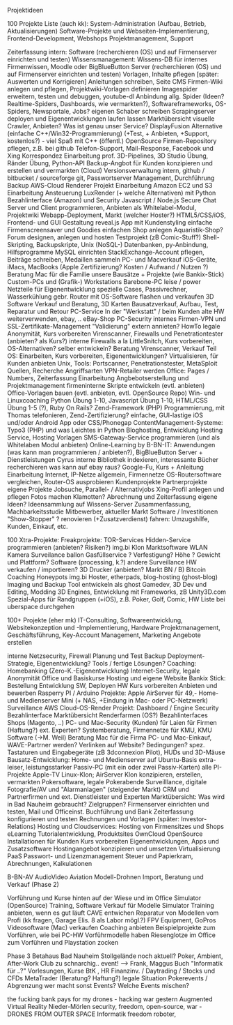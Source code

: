 Projektideen

100 Projekte Liste (auch kk):
System-Administration (Aufbau, Betrieb, Aktualisierungen)
Software-Projekte und Webseiten-Implementierung, Frontend-Development, Webshops
Projektmanagement, Support

Zeiterfassung intern: Software (recherchieren (OS) und auf Firmenserver einrichten und testen)
Wissensmanagement: Wissens-DB für internes Firmenwissen, 
Moodle oder BigBlueButton  Server (recherchieren (OS) und auf Firmenserver einrichten und testen)
Vorlagen, Inhalte pflegen [später: Auswerten und Korrigieren]
Anleitungen schreiben, Seite CMS
Firmen-Wiki anlegen und pflegen, Projektwiki-Vorlagen definieren
Imagespider erweitern, testen und debuggen, youtube-dl Anbindung
allg. Spider (Ideen? Realtime-Spiders, Dashboards, wie vermarkten?), 
Softwareframeworks, OS-Spiders, Newsportale, Jobs?
eigenen Schaber schreiben
Scrapingserver deployen und Eigenentwicklungen laufen lassen
Marktübersicht visuelle Crawler, Anbieten? Was ist genau unser Service?
DisplayFusion Alternative (einfache C++/Win32-Programmierung) 
(+Test, + Anbieten, +Support, kostenlos?) - viel Spaß mit C++
(öffentl.) OpenSource Firmen-Repository pflegen, z.B. bei github
Telefon-Support, Mail-Response, Facebook und Xing Korrespondez
Einarbeitung prof. 3D-Pipelines, 3D Studio Übung, Ränder Übung, Python-API
Backup-Angbot für Kunden konzipieren und erstellen und vermarkten (Cloud)
Versionsverwaltung intern, github / bitbucket / sourceforge
git, Passwortserver Management, Durchführung Backup
AWS-Cloud Renderer Projekt
Einarbeitung Amazon EC2 und S3
Einarbeitung Ansteuerung LuxRender (+ welche Alternativen) mit Python
Bezahlinterface (Amazon) und Security
Javascript / Node.js
Secure Chat Server und Client programmieren, Anbieten als Whitelabel-Modul, Projektwiki
Webapp-Deployment, Markt (welcher Hoster?)
HTML5/CSS/iOS, Frontend- und GUI Gestaltung
reveal.js App mit Kundenstyling
einfache Firmenscreensaver und Goodies
einfachen Shop anlegen
Aquaristik-Shop?
Forum designen, anlegen und hosten
Testprojekt (zB Comic-Stuff?)
Shell-Skripting, Backupskripte, Unix
(NoSQL-) Datenbanken, py-Anbindung, Hilfsprogramme
MySQL einrichten
StackExchange-Account pflegen, Beiträge schreiben, Medaillen sammeln
PC- und Macverkauf
iOS-Geräte, iMacs, MacBooks (Apple Zertifizierung? Kosten / Aufwand / Nutzen ?)
Beratung Mac für die Familie
unsere Bausätze + Projekte (wie Bankix-Stick)
Custom-PCs und (Grafik-) Workstations
Barebone-PC leise / power
Netzteile für Eigenentwicklung
spezielle Cases, Passivrechner, Wasserkühlung
gebr. Router mit OS-Software flashen und verkaufen
3D Software Verkauf und Beratung, 3D Karten
Bausatzverkauf, Aufbau, Test, Reparatur und Retour
PC-Service
In der "Werkstatt" / beim Kunden
alte HW weiterverwenden, ebay, ..
eBay-Shop
PC-Security
internes Firmen-VPN und SSL-Zertifikate-Management
"Validierung" extern annieten?
HowTo legale Anonymität, Kurs vorbereiten
Virenscanner, Firewalls und Penetrationtester (anbieten? als Kurs?)
interne Firewalls a la LittleSnitch, Kurs vorbereiten, OS-Alternativen? selber entwickeln?
Beratung Virenscanner, Verkauf
Teil OS: Einarbeiten, Kurs vorbereiten, Eigenentwicklungen?
Virtualisieren, für Kunden anbieten
Unix, Tools: Portscanner, Penetrationstester, MetaSploit
Quellen, Recherche Angriffsarten
VPN-Retailer werden
Office: 
Pages / Numbers, Zeiterfassung
Einarbeitung Angbebotserstellung und Projektmanagement
firmeninterne Skripte entwickeln (evtl. anbieten)
Office-Vorlagen bauen (evtl. anbieten, evtl. OpenSource Repo)
Win- und Linuxcoaching
Python Übung 1-10, Javascript Übung 1-10, HTML/CSS Übung 1-5 (?), Ruby On Rails?
Zend-Framework (PHP) Programmierung, mit Thomas telefonieren, Zend-Zertifizierung?
einfache, GUI-lastige iOS und/oder Android App oder CSS/Phonegap
ContentManagement-Systeme: Typo3 (PHP) und was Leichtes in Python
Bloghosting, Entwicklung Hosting Service, Hosting Vorlagen
SMS-Gateway-Service programmieren (und als Whitelaben Modul anbieten)
Online-Learning by B-BN-IT:
Anwendungen (was kann man programmieren / anbieten?), 
BigBlueButton Server + Dienstleistungen
Cyrus
interne Bibliothek indexieren, interessante Bücher recherchieren
was kann auf ebay raus?
Google-Fu, Kurs + Anleitung 
Einarbeitung Internet, IP-Netze allgemein, Firmennetze
OS-Routersoftware vergleichen, Router-OS ausprobieren
Kundenprojekte
Partnerprojekte
eigene Projekte
Jobsuche, Parallel- / Alternativjobs
Xing-Profil anlegen und pflegen
Fotos machen
Klamotten?
Abrechnung und Zeiterfassung eigene
Ideen? Ideensammlung auf Wissens-Server
Zusammenfassung, Machbarkeitsstudie
Mitbewerber, aktueller Markt
Software / Investitionen
"Show-Stopper" ?
renovieren (+Zusatzverdienst)
fahren: Umzugshilfe, Kunden, Einkauf, etc.



100 Xtra-Projekte:
Freakprojekte:
TOR-Services
Hidden-Service programmieren (anbieten? Risiken?)
img.bi Klon
Marktsoftware
WLAN Kamera Surveilance ballon
Gasfüllservice
? Verfestigung? Höhe ? Gewicht und Plattform? Software (processing, k.?)
andere Surveillance HW verkaufen / importieren?
3D Drucker (anbieten? Markt BN / B)
Bitcoin Coaching
Honeypots
img.bi Hoster, etherpads, blog-hosting (ghost-blog)
Imaging und Backup Tool entwickeln als ghost
Gamedev, 3D Dev und Editing, Modding
3D Engines, Entwicklung mit Frameworks, zB Unity3D.com
Spezial-Apps für Randgruppen (+iOS), z.B. Poker, Golf, Comic, HW
Liste bei uberspace durchgehen

100+ Projekte (eher mk)
IT-Consulting, Softwareentwicklung, Websitekonzeption und -Implementierung, Hardware
Projektmanagement, Geschäftsführung, Key-Account Management, Marketing
Angebote erstellen

interne Netzsecurity, Firewall
Planung und Test Backup
Deployment-Strategie, Eigenentwicklung? Tools / fertige Lösungen?
Coaching:
Homebanking (Zero-K.-Eigenentwicklung)
Internet-Security, legale Anonymität
Office und Basiskurse
Hosting und eigene Website
Bankix Stick:
Bestellung 
Entwicklung SW, Deployen HW
Kurs vorbereiten
Anbieten und bewerben
Rasperry PI / Arduino Projekte:
Apple AirServer für 49,-
Home- und Medienserver Mini (+ NAS, +Eindung in Mac- oder PC-Netzwerk)
Surveillance
AWS Cloud-OS-Render Projekt:
Dashboard / Engine
Security
Bezahlinterface
Marktübersicht Renderfarmen (OS?)
Bezahlinterfaces
Shops (Magento, ..)
PC- und Mac-Security (Kunden)
für Laien
für Firmen (Haftung?) ext. Experten?
Systemberatung, Firmennetze für KMU, KMU Software (->M. Weil)
Beratung Mac für die Firma
PC- und Mac-Einkauf, WAVE-Partrner werden? Verlinken auf Website? Bedingungen?
spez. Tastaturen und Eingabegeräte (zB 3dconnexion Pilot), HUDs und 3D-Mäuse
Bausatz-Entwicklung:
Home- und Medienserver auf Ubuntu-Basis
extra-leiser, leistungsstarker Passiv-PC (mit ein oder zwei Passiv-Karten)
alle PI-Projekte 
Apple-TV Linux-Klon; AirServer Klon
konzipieren, erstellen, vermarkten
Pokersoftware, legale Pokerabende
Surveilllance, digitale Fotografie/AV und "Alarmanlagen" (steigender Markt)
CRM und Partnerfirmen und ext. Dienstleister und Experten
Marktübersicht: Was wird in Bad Nauheim gebraucht? Zielgruppen?
Firmenserver einrichten und testen, Mail und Officeinst.
Buchführung und Bank
Zeiterfassung konfigurieren und testen
Rechnungen und Vorlagen
(später: Investor-Relations)
Hosting und Cloudservices:
Hosting von Firmensitzes und Shops
eLearning Tutorialentwicklung, Produktsites 
OwnCloud OpenSource Installationen für Kunden
Kurs vorbereiten
Eigenentwicklungen, Apps und Zusatzsoftware
Hostingangebot konzipieren und umsetzen
Virtualisierung
PaaS
Passwort- und Lizenzmanagement
Steuer und Papierkram, Abrechnungen, Kalkulationen


B-BN-AV AudioVideo Aviation 
Modell-Drohnen Import, Beratung und Verkauf (Phase 2)

Vorführung und Kurse hinten auf der Wiese und im Office
Simulator (OpenSource) Training, Software Verkauf für Modelle
Simulator Training anbieten, wenn es gut läuft CAVE entwichen
Reparatur von Modellen vom Profi (kk fragen, Garage Elis. 8 als Labor mögl.?) 
FPV Equipment, GoPros
Videosoftware (Mac) verkaufen
Coaching anbieten
Beispielprojekte zum Vorführen, wie bei PC-HW Vorführmodelle haben
Riesenglotze im Office zum Vorführen und Playstation zocken

Phase 3
Betahaus Bad Nauheim
Stollgelände noch aktuell?
Poker, Ambient, After-Work Club zu schnarchig.. event! --> Frank, Maggus
Buch "Informatik für ..?"
Vorlesungen, Kurse BtK , HR
Finanzinv. / Daytrading / Stocks und CFDs
MetaTrader (Beratung? Haftung?)
legale Situation Pokerevents / Abgrenzung
wer macht sonst Events? Welche Events mischen?



the fucking bank pays for my drones - hacking war gestern
Augmented Virtual Reality Nieder-Mörlen
security, freedom, open-source, war - DRONES FROM OUTER SPACE
Informatik freedom roboter,



